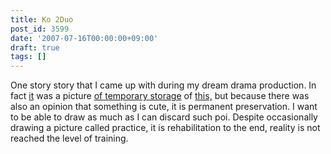 ```yaml
---
title: Ko 2Duo
post_id: 3599
date: '2007-07-16T00:00:00+09:00'
draft: true
tags: []
---
```


One story story that I came up with during my dream drama production. In fact [it](https://danmaq.com/3546) was a picture [of temporary storage](https://danmaq.com/3546) of [this,](https://danmaq.com/3546) but because there was also an opinion that something is cute, it is permanent preservation. I want to be able to draw as much as I can discard such poi. Despite occasionally drawing a picture called practice, it is rehabilitation to the end, reality is not reached the level of training.

